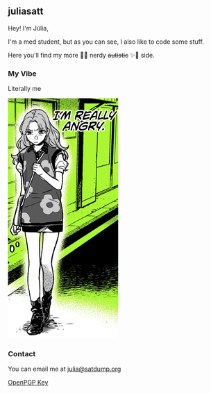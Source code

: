 ## juliasatt

Hey!
I'm Júlia,

I'm a med student, but as you can see, I also like to code some stuff.

Here you'll find my more 💖✨ nerdy ~~autistic~~ ✨💖 side.

### My Vibe

Literally me

![me](./angry.png)

### Contact

You can email me at julia@satdump.org

[OpenPGP Key](https://keys.openpgp.org/vks/v1/by-fingerprint/EFE8F9675AA5F4911878E75BA27C7C4BF985A59E)
